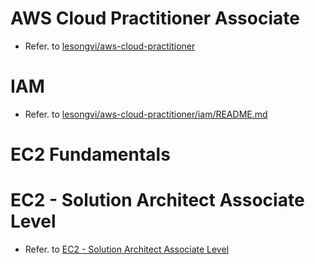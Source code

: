 <!--
 Copyright 2024 lesongvi

 Licensed under the Apache License, Version 2.0 (the "License");
 you may not use this file except in compliance with the License.
 You may obtain a copy of the License at

     https://www.apache.org/licenses/LICENSE-2.0

 Unless required by applicable law or agreed to in writing, software
 distributed under the License is distributed on an "AS IS" BASIS,
 WITHOUT WARRANTIES OR CONDITIONS OF ANY KIND, either express or implied.
 See the License for the specific language governing permissions and
 limitations under the License.
-->

# AWS Cloud Practitioner Associate

- Refer. to [lesongvi/aws-cloud-practitioner](https://github.com/lesongvi/aws-cloud-practitioner)

# IAM

- Refer. to [lesongvi/aws-cloud-practitioner/iam/README.md](https://github.com/lesongvi/aws-cloud-practitioner/iam/README.md)

# EC2 Fundamentals

# EC2 - Solution Architect Associate Level

- Refer. to [EC2 - Solution Architect Associate Level](/ec2-solution-architect-associate-level)
